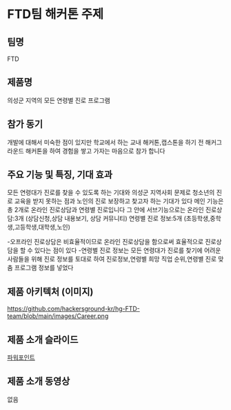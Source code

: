# FTD팀 해커톤 주제

## 팀명

FTD

## 제품명

의성군 지역의 모든 연령별 진로 프로그램

## 참가 동기

개발에 대해서 미숙한 점이 있지만 학교에서 하는 교내 해커톤,캡스톤을 하기 전 해커그라운드 해커톤을 하여 경험을 쌓고 가자는 마음으로 참가 합니다

## 주요 기능 및 특징, 기대 효과

모든 연령대가 진로를 찾을 수 있도록 하는 기대와 의성군 지역사회 문제로 청소년의 진로 교육을 받지 못하는 점과 노인의 진로 보장하고 찾고자 하는 기대가 있다
메인 기능은 총 2개로 온라인 진로상담과 연령별 진로입니다 그 안에 서브기능으로는
온라인 진로상담:3개 (상담신청,상담 내용보기, 상담 커뮤니티)
연령별 진로 정보:5개 (초등학생,중학생,고등학생,대학생,노인)

-오프라인 진로상담은 비효율적이므로 온라인 진로상담을 함으로써 효율적으로 진로상담을 할 수 있다는 점이 있다
-연령별 진로 정보는 모든 연령대가 진로를 찾기에 어려운 사람들을 위해 진로 정보를 토대로 하여 진로정보,연령별 희망 직업 순위,연령별 진로 맞춤 프로그램 정보를 넣었다

## 제품 아키텍처 (이미지)

https://github.com/hackersground-kr/hg-FTD-team/blob/main/images/Career.png

## 제품 소개 슬라이드

[파워포인트](./decks/Career.pptx)

## 제품 소개 동영상

없음
